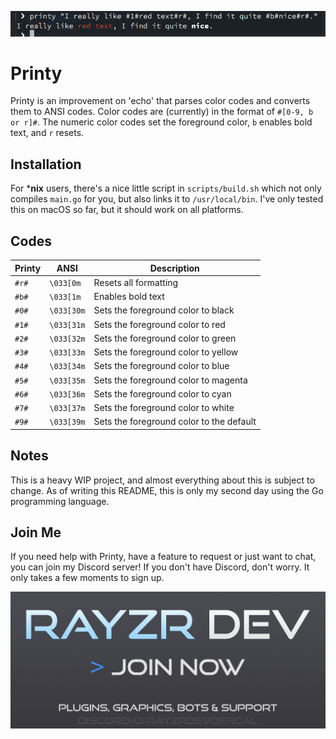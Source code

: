 ![Example](res/screenshot.png)

# Printy
Printy is an improvement on 'echo' that parses color codes and converts them to ANSI codes. Color codes are (currently) in the format of `#[0-9, b or r]#`. The numeric color codes set the foreground color, `b` enables bold text, and `r` resets.

## Installation
For ***nix** users, there's a nice little script in `scripts/build.sh` which not only compiles `main.go` for you, but also links it to `/usr/local/bin`. I've only tested this on macOS so far, but it should work on all platforms.

## Codes
Printy | ANSI | Description
------ | ---- | -----------
`#r#` | `\033[0m` | Resets all formatting
`#b#` | `\033[1m` | Enables bold text
`#0#` | `\033[30m` | Sets the foreground color to black
`#1#` | `\033[31m` | Sets the foreground color to red
`#2#` | `\033[32m` | Sets the foreground color to green
`#3#` | `\033[33m` | Sets the foreground color to yellow
`#4#` | `\033[34m` | Sets the foreground color to blue
`#5#` | `\033[35m` | Sets the foreground color to magenta
`#6#` | `\033[36m` | Sets the foreground color to cyan
`#7#` | `\033[37m` | Sets the foreground color to white
`#9#` | `\033[39m` | Sets the foreground color to the default

## Notes
This is a heavy WIP project, and almost everything about this is subject to change. As of writing this README, this is only my second day using the Go programming language.

## Join Me
If you need help with Printy, have a feature to request or just want to chat, you can join my Discord server! If you don't have Discord, don't worry. It only takes a few moments to sign up.

[![Discord Badge](https://github.com/Rayzr522/ProjectResources/raw/master/RayzrDev/badge-small.png)](https://discord.io/rayzrdevofficial)